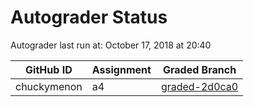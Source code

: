 # Autograder Status
Autograder last run at: October 17, 2018 at 20:40

| GitHub ID | Assignment | Graded Branch |
|-----------|------------|---------------|
| chuckymenon | a4 | [graded-2d0ca0](https://github.com/Fall2018COMP401-001/a4-chuckymenon/tree/graded-2d0ca0) | 
